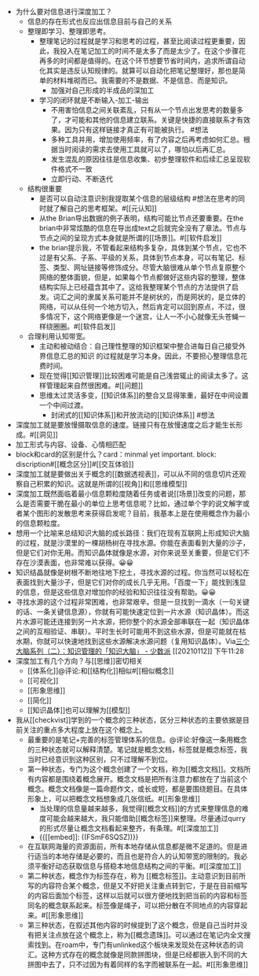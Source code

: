 - 为什么要对信息进行深度加工？
    - 信息的存在形式也反应出信息目前与自己的关系
    - 整理即学习、整理即思考。
        - 整理笔记的过程就是学习和思考的过程，甚至比阅读过程更重要，因此，我投入在笔记加工的时间不是太多了而是太少了。在这个步骤花再多的时间都是值得的。在这个环节想要节省时间内，追求所谓自动化其实是违反认知规律的。就算可以自动化把笔记整理好，那也是简单的材料堆砌而已。我需要的不是数据、不是信息、而是知识。
            - 加强对自己形成的半成品的深加工
        - 学习的闭环就是不断输入-加工-输出
            - 不用害怕信息之间关联紊乱，只有从一个节点出发思考的数量多了，才可能和其他的信息建立联系。关键是快捷的直接联系才有效果。因为只有这样链接才真正有可能被执行。 #想法
            - 多种工具并用，增加使用频率，有了内容之后再考虑如何汇总。根据当时阅读的需求去使用工具就可以了，哪怕以后再汇总。
            - 发生混乱的原因往往是信息收集、初步整理软件和后续汇总呈现软件格式不一致
            - 立即行动、不断迭代
    - 结构很重要
        - 是否可以自动注意识别我提取某个信息的层级结构 #想法在思考的同时就了解自己的思考框架。#[[元认知]]
        - 从the Brian导出数据的例子表明，结构可能比节点还要重要。在the brian中非常炫酷的信息在导出成text之后就完全没有了章法。节点与节点之间的呈现方式本身就是所谓的[[场景]]。#[[软件启发]]
        - the brian提示我，不管看起来结构多复杂，具体到某个节点，它也不过是有父系、子系、平级的关系，具体到节点本身，可以有笔记、标签、类型、网址链接等修饰成分。尽管大脑很难从单个节点复原整个网络的整体面貌，但是，如果每个节点都做好这些内容的整理，整体结构实际上已经蕴含其中了。这给我整理某个节点的方法提供了启发。词汇之间的隶属关系可能并不是树状的，而是网状的，是立体的网络，可以从任何一个地方切入，然后肯定可以回到原点，不过，很多情况下，这个网络更像是一个迷宫，让人一不小心就像无头苍蝇一样绕圈圈。#[[软件启发]]
    - 合理利用认知带宽。
        - 主动和被动结合：自己理性整理的知识框架中整合进每日自己接受外界信息汇总的知识 的过程就是学习本身。因此，不要担心整理信息花费时间。
        - 现在觉得[[知识管理]]比较困难可能是自己浅尝辄止的阅读太多了。这样管理起来自然很困难。#[[问题]]
        - 思维太过灵活多变，[[知识体系]]的整合又显得笨重，最好在中间设置一个中间过渡。
            - 封闭式的[[知识体系]]和开放流动的[[知识体系]] #想法
- 深度加工就是要放慢摄取信息的速度。链接只有在放慢速度之后才能生长形成。#[[洞见]]
- 加工形式与内容、设备、心情相匹配
- block和card的区别是什么？card：minmal yet important. block: discription#[[概念区分]]#[[交互体验]]
- 深度加工就是要做出关于概念的[[数据透视表]]，可以从不同的信息切片还观察自己积累的知识。这就是所谓的[[视角]]和[[思维模型]]
- 深度加工既然面临着最小信息颗粒度随着任务或者说[[场景]]改变的问题，那么是否需要干脆在最小的单位上思考信息呢？比如，通过单个字的说文解字或者某个图形的发散思考来获得启发呢？目前，我基本上是在使用概念作为最小的信息颗粒度。
- 想用一个比喻来总结知识大脑的成长路径：我们在现有互联网上形成知识大脑的过程，就是沙漠里的一棵胡杨树在寻找水源。你能在表面看到大量的沙子，但是它们对你无用。而知识晶体就像是水源，对你来说至关重要，但是它们不存在沙漠表面，也非常难以获得。😀😀
- 知识结晶就像是树根不断地往地下挖土，寻找水源的过程。你当然可以轻松在表面找到大量沙子，但是它们对你的成长几乎无用。「百度一下」能找到浅显的信息，但是这些信息对增加你的经验和知识往往没有帮助。😀😀
- 寻找水源的这个过程非常困难，也非常艰辛。但是一旦找到一滴水（一句关键的话、一条关键信息源），你就有可能快速定位到一片水源（知识晶体）。而这片水源可能还连接到另一片水源，把你整个的水源全部串联在一起（知识晶体之间的互相验证、串联）。平时生长时可能用不到这些水源，但是可能就在枯水期，你就可以快速地找到这些水源解决水源问题（复用知识晶体）。Via[三个大脑系列（二）：知识管理的「知识大脑」 - 少数派](https://sspai.com/post/61766) [[20210112]] 下午11:28
- 深度加工有几个方向？与[[思维]]密切相关
    - [[体系化]]@评论:和[[结构化]]相似#[[相似概念]]
    - [[可视化]]
    - [[形象思维]]
    - [[简化]]
    - [[知识晶体]]也可以理解为[[模型]]
- 我从[[checkvist]]学到的一个概念的三种状态，区分三种状态的主要依据是目前关注的重点多大程度上放在这个概念上。
    - 最重要的是笔记+完善的标签管理体系的信息。@评论:好像这一条用概念的三种状态就可以解释清楚。笔记就是概念文档，标签就是概念标签，我当时已经意识到这种区别，只不过理解不到位。
    - 第一种状态，专门为这个概念创建了一个文档，称为[[概念文档]]。文档所有内容都是围绕着概念展开。概念文档是把所有注意力都放在了当前这个概念。概念文档像是一篇命题作文，或长或短，都是要围绕题目。在具体形象上，可以把概念文档想象成几张信纸。#[[形象思维]]
        - 当处理的信息量越来越多，我觉得[[概念文档]]的方式来整理信息的难度可能会越来越大，我只能借助[[概念标签]]来整理。尽量通过qurry的形式尽量让概念文档看起来整齐，有条理。#[[深度加工]]
        - {{[[embed]]: ((FSmF6SQSZ))}}
    - 在互联网海量的资源面前，所有本地存储从信息都是微不足道的。但是进行适当的本地存储是必要的，而且也是符合人的认知带宽的限制的。我必须平衡好动态获取信息与搭稳本地信息结构之间的平衡。#[[深度加工]]
    - 第二种状态，概念作为标签存在，称为 [[概念标签]]。主动意识到目前所写的内容符合某个概念，但是又不好把关注重点转到它，于是在目前缩写的内容后面加个标签，这样以后就可以很方便地找到把当前的内容和标签同名的概念联系起来。标签像是绳子，可以把分散在不同地点的内容穿起来。#[[形象思维]]
    - 第三种状态，在叙述其他内容的时候提到了这个概念，但是自己当时并没有把关注点放在这个概念上，称为[[概念遗珠]]。可以通过在笔记内全文搜索找到。在roam中，专门有unlinked这个板块来发现处在这种状态的词汇。这种方式存在的概念就像是同款拼图块，但是已经都嵌入到不同的大拼图中去了，只不过因为有着同样的名字而被联系在一起。#[[形象思维]]

